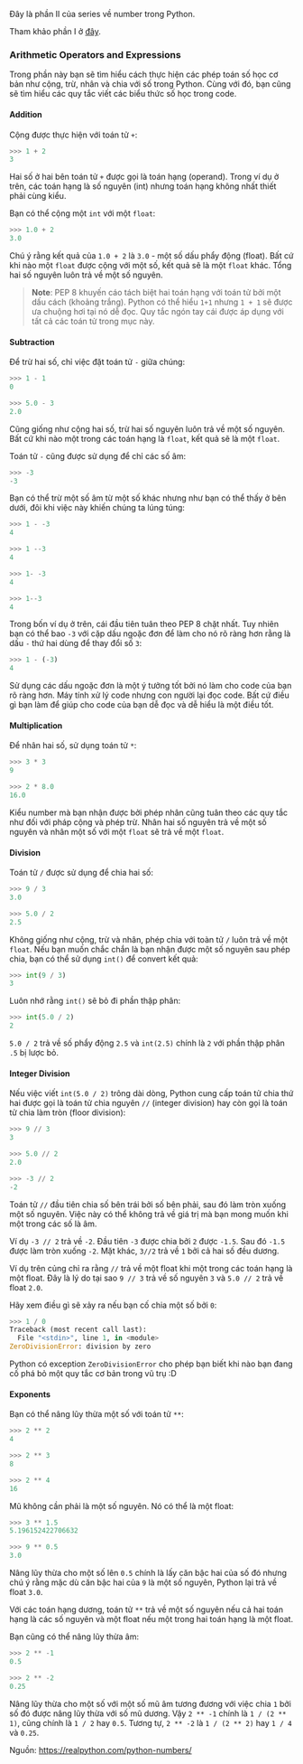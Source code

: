 Đây là phần II của series về number trong Python.

Tham khảo phần I ở [đây](https://viblo.asia/p/number-trong-python-phan-i-yMnKMjnjZ7P).

### Arithmetic Operators and Expressions

Trong phần này bạn sẽ tìm hiểu cách thực hiện các phép toán số học cơ bản như cộng, trừ, nhân và chia với số trong Python. Cùng với đó, bạn cũng sẽ tìm hiểu các quy tắc viết các biểu thức số học trong code.

#### Addition

Cộng được thực hiện với toán tử `+`:

```Python
>>> 1 + 2
3
```

Hai số ở hai bên toán tử `+` được gọi là toán hạng (operand). Trong ví dụ ở trên, các toán hạng là số nguyên (int) nhưng toán hạng không nhất thiết phải cùng kiểu.

Bạn có thể cộng một `int` với một `float`:

```Python
>>> 1.0 + 2
3.0
```

Chú ý rằng kết quả của `1.0 + 2` là `3.0` - một số dấu phẩy động (float). Bất cứ khi nào một `float` được cộng với một số, kết quả sẽ là một `float` khác. Tổng hai số nguyên luôn trả về một số nguyên.

>**Note**: PEP 8 khuyến cáo tách biệt hai toán hạng với toán tử bởi một dấu cách (khoảng trắng).
>Python có thể hiểu `1+1` nhưng `1 + 1` sẽ được ưa chuộng hơi tại nó dễ đọc. Quy tắc ngón tay cái được áp dụng với tất cả các toán tử trong mục này.

#### Subtraction

Để trừ hai số, chỉ việc đặt toán tử `-` giữa chúng:

```Python
>>> 1 - 1
0

>>> 5.0 - 3
2.0
```

Cũng giống như cộng hai số, trừ hai số nguyên luôn trả về một số nguyên. Bất cứ khi nào một trong các toán hạng là `float`, kết quả sẽ là một `float`.

Toán tử `-` cũng được sử dụng để chỉ các số âm:

```Python
>>> -3
-3
```

Bạn có thể trừ một số âm từ một số khác nhưng như bạn có thể thấy ở bên dưới, đôi khi việc này khiến chúng ta lúng túng:

```Python
>>> 1 - -3
4

>>> 1 --3
4

>>> 1- -3
4

>>> 1--3
4
```

Trong bốn ví dụ ở trên, cái đầu tiên tuân theo PEP 8 chặt nhất. Tuy nhiên bạn có thể bao `-3` với cặp dấu ngoặc đơn để làm cho nó rõ ràng hơn rằng là dấu `-` thứ hai dùng để thay đổi số `3`:

```Python
>>> 1 - (-3)
4
```

Sử dụng các dấu ngoặc đơn là một ý tưởng tốt bởi nó làm cho code của bạn rõ ràng hơn. Máy tính xử lý code nhưng con người lại đọc code. Bất cứ điều gì bạn làm để giúp cho code của bạn dễ đọc và dễ hiểu là một điều tốt.

#### Multiplication

Để nhân hai số, sử dụng toán tử `*`:

```Python
>>> 3 * 3
9

>>> 2 * 8.0
16.0
```

Kiểu number mà bạn nhận được bởi phép nhân cũng tuân theo các quy tắc như đối với pháp cộng và phép trừ. Nhân hai số nguyên trả về một số nguyên và nhân một số với một `float` sẽ trả về một `float`.

#### Division

Toán tử `/` được sử dụng để chia hai số:

```Python
>>> 9 / 3
3.0

>>> 5.0 / 2
2.5
```

Không giống như cộng, trừ và nhân, phép chia với toàn tử `/` luôn trả về một `float`. Nếu bạn muốn chắc chắn là bạn nhận được một số nguyên sau phép chia, bạn có thể sử dụng `int()` để convert kết quả:

```Python
>>> int(9 / 3)
3
```

Luôn nhớ rằng `int()` sẽ bỏ đi phần thập phân:

```Python
>>> int(5.0 / 2)
2
```

`5.0 / 2` trả về số phẩy động `2.5` và `int(2.5)` chính là `2` với phần thập phân `.5` bị lược bỏ.

#### Integer Division

Nếu việc viết `int(5.0 / 2)` trông dài dòng, Python cung cấp toán tử chia thứ hai được gọi là toán tử chia nguyên `//` (integer division) hay còn gọi là toán tử chia làm tròn (floor division):

```Python
>>> 9 // 3
3

>>> 5.0 // 2
2.0

>>> -3 // 2
-2
```

Toán tử `//` đầu tiên chia số bên trái bởi số bên phải, sau đó làm tròn xuống một số nguyên. Việc này có thể không trả về giá trị mà bạn mong muốn khi một trong các số là âm.

Ví dụ `-3 // 2` trả về `-2`. Đầu tiên `-3` được chia bởi `2` được `-1.5`. Sau đó `-1.5` được làm tròn xuống `-2`. Mặt khác, `3//2` trả về `1` bởi cả hai số đều dương.

Ví dụ trên củng chỉ ra rằng `//` trả về một float khi một trong các toán hạng là một float. Đây là lý do tại sao `9 // 3` trả về số nguyên `3` và `5.0 // 2` trả về float `2.0`.

Hãy xem điều gì sẽ xảy ra nếu bạn cố chia một số bởi `0`:

```Python
>>> 1 / 0
Traceback (most recent call last):
  File "<stdin>", line 1, in <module>
ZeroDivisionError: division by zero
```

Python có exception `ZeroDivisionError` cho phép bạn biết khi nào bạn đang cố phá bỏ một quy tắc cơ bản trong vũ trụ :D

#### Exponents

Bạn có thể nâng lũy thừa một số với toán tử `**`:

```Python
>>> 2 ** 2
4

>>> 2 ** 3
8

>>> 2 ** 4
16
```

Mũ không cần phải là một số nguyên. Nó có thể là một float:

```Python
>>> 3 ** 1.5
5.196152422706632

>>> 9 ** 0.5
3.0
```

Nâng lũy thừa cho một số lên `0.5` chính là lấy căn bậc hai của số đó nhưng chú ý rằng mặc dù căn bậc hai của `9` là một số nguyên, Python lại trả về float `3.0`.

Với các toán hạng dương, toán tử `**` trả về một số nguyên nếu cả hai toán hạng là các số nguyên và một float nếu một trong hai toán hạng là một float.

Bạn cũng có thể nâng lũy thừa âm:

```Python
>>> 2 ** -1
0.5

>>> 2 ** -2
0.25
```

Nâng lũy thừa cho một số với một số mũ âm tương đương với việc chia `1` bởi số đó được nâng lũy thừa với số mũ dương. Vậy `2 ** -1` chính là `1 / (2 ** 1)`, cũng chính là `1 / 2` hay `0.5`. Tương tự, `2 ** -2` là `1 / (2 ** 2)` hay `1 / 4` và `0.25`.

Nguồn: https://realpython.com/python-numbers/